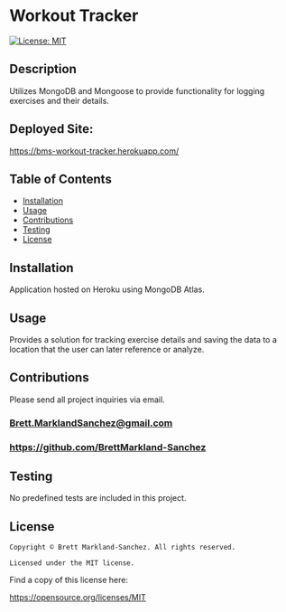 
  # Workout Tracker
  [![License: MIT](https://img.shields.io/badge/License-MIT-yellow.svg)](https://opensource.org/licenses/MIT)
  ## Description
  Utilizes MongoDB and Mongoose to provide functionality for logging exercises and their details.
  ## Deployed Site:
  https://bms-workout-tracker.herokuapp.com/ 
  ## Table of Contents
  - [Installation](#installation)
  - [Usage](#usage)
  - [Contributions](#contributions)
  - [Testing](#testing)
  - [License](#license)
  ## Installation
  Application hosted on Heroku using MongoDB Atlas.
  ## Usage
  Provides a solution for tracking exercise details and saving the data to a location that the user can later reference or analyze.
  ## Contributions
  Please send all project inquiries via email.
  ### Brett.MarklandSanchez@gmail.com
  ### https://github.com/BrettMarkland-Sanchez
  ## Testing
  No predefined tests are included in this project.
  ## License
  
    Copyright © Brett Markland-Sanchez. All rights reserved.

    Licensed under the MIT license.

      

  Find a copy of this license here:

  https://opensource.org/licenses/MIT
  
